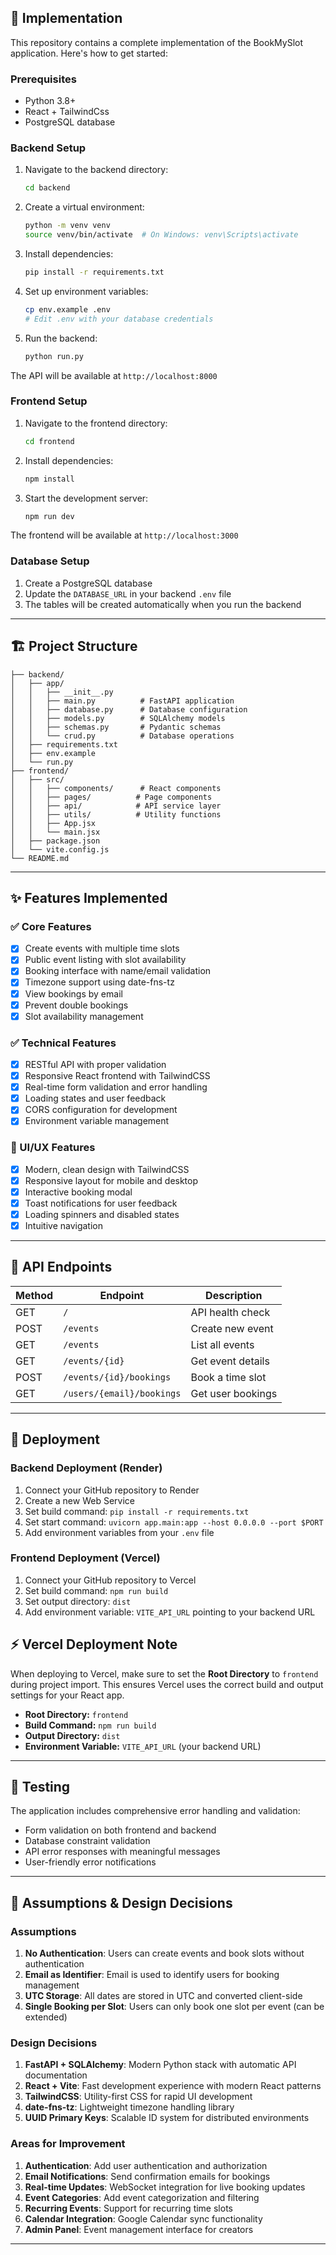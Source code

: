 ## 🚀 Implementation

This repository contains a complete implementation of the BookMySlot application. Here's how to get started:

### Prerequisites

- Python 3.8+
- React + TailwindCss
- PostgreSQL database

### Backend Setup

1. Navigate to the backend directory:

   ```bash
   cd backend
   ```

2. Create a virtual environment:

   ```bash
   python -m venv venv
   source venv/bin/activate  # On Windows: venv\Scripts\activate
   ```

3. Install dependencies:

   ```bash
   pip install -r requirements.txt
   ```

4. Set up environment variables:

   ```bash
   cp env.example .env
   # Edit .env with your database credentials
   ```

5. Run the backend:
   ```bash
   python run.py
   ```

The API will be available at `http://localhost:8000`

### Frontend Setup

1. Navigate to the frontend directory:

   ```bash
   cd frontend
   ```

2. Install dependencies:

   ```bash
   npm install
   ```

3. Start the development server:
   ```bash
   npm run dev
   ```

The frontend will be available at `http://localhost:3000`

### Database Setup

1. Create a PostgreSQL database
2. Update the `DATABASE_URL` in your backend `.env` file
3. The tables will be created automatically when you run the backend

---

## 🏗️ Project Structure

```
├── backend/
│   ├── app/
│   │   ├── __init__.py
│   │   ├── main.py          # FastAPI application
│   │   ├── database.py      # Database configuration
│   │   ├── models.py        # SQLAlchemy models
│   │   ├── schemas.py       # Pydantic schemas
│   │   └── crud.py          # Database operations
│   ├── requirements.txt
│   ├── env.example
│   └── run.py
├── frontend/
│   ├── src/
│   │   ├── components/      # React components
│   │   ├── pages/          # Page components
│   │   ├── api/            # API service layer
│   │   ├── utils/          # Utility functions
│   │   ├── App.jsx
│   │   └── main.jsx
│   ├── package.json
│   └── vite.config.js
└── README.md
```

---

## ✨ Features Implemented

### ✅ Core Features

- [x] Create events with multiple time slots
- [x] Public event listing with slot availability
- [x] Booking interface with name/email validation
- [x] Timezone support using date-fns-tz
- [x] View bookings by email
- [x] Prevent double bookings
- [x] Slot availability management

### ✅ Technical Features

- [x] RESTful API with proper validation
- [x] Responsive React frontend with TailwindCSS
- [x] Real-time form validation and error handling
- [x] Loading states and user feedback
- [x] CORS configuration for development
- [x] Environment variable management

### 🎨 UI/UX Features

- [x] Modern, clean design with TailwindCSS
- [x] Responsive layout for mobile and desktop
- [x] Interactive booking modal
- [x] Toast notifications for user feedback
- [x] Loading spinners and disabled states
- [x] Intuitive navigation

---

## 🔧 API Endpoints

| Method | Endpoint                  | Description       |
| ------ | ------------------------- | ----------------- |
| GET    | `/`                       | API health check  |
| POST   | `/events`                 | Create new event  |
| GET    | `/events`                 | List all events   |
| GET    | `/events/{id}`            | Get event details |
| POST   | `/events/{id}/bookings`   | Book a time slot  |
| GET    | `/users/{email}/bookings` | Get user bookings |

---

## 🚀 Deployment

### Backend Deployment (Render)

1. Connect your GitHub repository to Render
2. Create a new Web Service
3. Set build command: `pip install -r requirements.txt`
4. Set start command: `uvicorn app.main:app --host 0.0.0.0 --port $PORT`
5. Add environment variables from your `.env` file

### Frontend Deployment (Vercel)

1. Connect your GitHub repository to Vercel
2. Set build command: `npm run build`
3. Set output directory: `dist`
4. Add environment variable: `VITE_API_URL` pointing to your backend URL

## ⚡️ Vercel Deployment Note

When deploying to Vercel, make sure to set the **Root Directory** to `frontend` during project import. This ensures Vercel uses the correct build and output settings for your React app.

- **Root Directory:** `frontend`
- **Build Command:** `npm run build`
- **Output Directory:** `dist`
- **Environment Variable:** `VITE_API_URL` (your backend URL)

---

## 🧪 Testing

The application includes comprehensive error handling and validation:

- Form validation on both frontend and backend
- Database constraint validation
- API error responses with meaningful messages
- User-friendly error notifications

---

## 📝 Assumptions & Design Decisions

### Assumptions

1. **No Authentication**: Users can create events and book slots without authentication
2. **Email as Identifier**: Email is used to identify users for booking management
3. **UTC Storage**: All dates are stored in UTC and converted client-side
4. **Single Booking per Slot**: Users can only book one slot per event (can be extended)

### Design Decisions

1. **FastAPI + SQLAlchemy**: Modern Python stack with automatic API documentation
2. **React + Vite**: Fast development experience with modern React patterns
3. **TailwindCSS**: Utility-first CSS for rapid UI development
4. **date-fns-tz**: Lightweight timezone handling library
5. **UUID Primary Keys**: Scalable ID system for distributed environments

### Areas for Improvement

1. **Authentication**: Add user authentication and authorization
2. **Email Notifications**: Send confirmation emails for bookings
3. **Real-time Updates**: WebSocket integration for live booking updates
4. **Event Categories**: Add event categorization and filtering
5. **Recurring Events**: Support for recurring time slots
6. **Calendar Integration**: Google Calendar sync functionality
7. **Admin Panel**: Event management interface for creators

---

